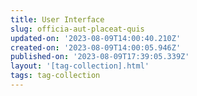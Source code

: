 ```yaml
---
title: User Interface
slug: officia-aut-placeat-quis
updated-on: '2023-08-09T14:00:40.210Z'
created-on: '2023-08-09T14:00:05.946Z'
published-on: '2023-08-09T17:39:05.339Z'
layout: '[tag-collection].html'
tags: tag-collection
---
```




